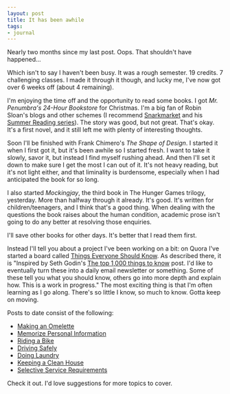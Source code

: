 ```yaml
---
layout: post
title: It has been awhile
tags: 
- journal
---
```


Nearly two months since my last post.  Oops.  That shouldn't have happened...

Which isn't to say I haven't been busy.  It was a rough semester.  19 credits.  7 challenging classes. I made it through it though, and lucky me, I've now got over 6 weeks off (about 4 remaining).  

I'm enjoying the time off and the opportunity to read some books.  I got *Mr. Penumbra's 24-Hour Bookstore* for Christmas.  I'm a big fan of Robin Sloan's blogs and other schemes (I recommend [Snarkmarket](http://snarkmarket.com/) and his [Summer Reading series](http://www.robinsloan.com/summer-reading/)).  The story was good, but not great.  That's okay.  It's a first novel, and it still left me with plenty of interesting thoughts.

Soon I'll be finished with Frank Chimero's *The Shape of Design*.  I started it when I first got it, but it's been awhile so I started fresh.  I want to take it slowly, savor it, but instead I find myself rushing ahead.  And then I'll set it down to make sure I get the most I can out of it.  It's not heavy reading, but it's not light either, and that liminality is burdensome, especially when I had anticipated the book for so long.

I also started *Mockingjay*, the third book in The Hunger Games trilogy, yesterday.  More than halfway through it already.  It's good.  It's written for children/teenagers, and I think that's a good thing.  When dealing with the questions the book raises about the human condition, academic prose isn't going to do any better at resolving those enquiries.

I'll save other books for other days.  It's better that I read them first.

Instead I'll tell you about a project I've been working on a bit: on Quora I've started a board called [Things Everyone Should Know](http://www.quora.com/Things-Everyone-Should-Know).  As described there, it is "Inspired by Seth Godin's [The top 1,000 things to know](http://sethgodin.typepad.com/seths_blog/2004/12/the_top_1000_th.html) post.  I'd like to eventually turn these into a daily email newsletter or something.  Some of these tell you what you should know, others go into more depth and explain how.  This is a work in progress."  The most exciting thing is that I'm often learning as I go along.  There's so little I know, so much to know.  Gotta keep on moving.

Posts to date consist of the following:

* [Making an Omelette](http://www.quora.com/Things-Everyone-Should-Know/Making-an-Omelette)
* [Memorize Personal Information](http://www.quora.com/Things-Everyone-Should-Know/Memorize-Personal-Information)
* [Riding a Bike](http://www.quora.com/Things-Everyone-Should-Know/Riding-a-Bike)
* [Driving Safely](http://www.quora.com/Things-Everyone-Should-Know/Driving-Safely)
* [Doing Laundry](http://www.quora.com/Things-Everyone-Should-Know/Doing-Laundry)
* [Keeping a Clean House](http://www.quora.com/Things-Everyone-Should-Know/Keeping-a-Clean-House)
* [Selective Service Requirements](http://www.quora.com/Things-Everyone-Should-Know/Selective-Service-Requirements)

Check it out.  I'd love suggestions for more topics to cover. 
